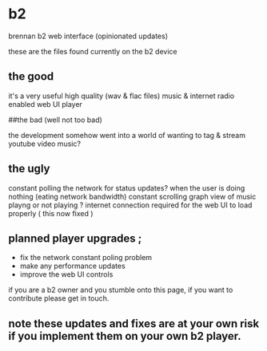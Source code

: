 # b2
brennan b2 web interface (opinionated updates)

these are the files found currently on the b2 device

## the good

it's a very useful high quality (wav & flac files) music & internet radio enabled web UI player

##the bad (well not too bad)

the development somehow went into a world of wanting to tag & stream youtube video music?

## the ugly

constant polling the network for status updates? when the user is doing nothing (eating network bandwidth)
constant scrolling graph view of music playng or not playing ?
internet connection required for the web UI to load properly ( this now fixed )

## planned player upgrades ;

- fix the network constant poling problem
- make any performance updates
- improve the web UI controls

if you are a b2 owner and you stumble onto this page, if you want to contribute please get in touch.

## note these updates and fixes are at your own risk if you implement them on your own b2 player. 
